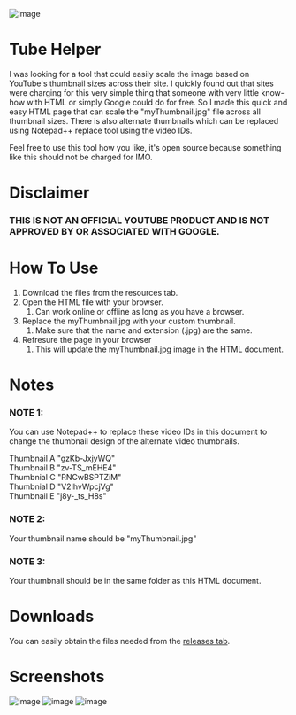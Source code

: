 ![image](https://github.com/northwesttrees-gaming/Tube-Helper/assets/47284617/3290ba3e-033c-45d1-8bed-12ad5f2af8b5)

# Tube Helper
I was looking for a tool that could easily scale the image based on YouTube's thumbnail sizes across their site. I quickly found out that sites were charging for this very simple thing that someone with very little know-how with HTML or simply Google could do for free. So I made this quick and easy HTML page that can scale the "myThumbnail.jpg" file across all thumbnail sizes. There is also alternate thumbnails which can be replaced using Notepad++ replace tool using the video IDs.  
  
Feel free to use this tool how you like, it's open source because something like this should not be charged for IMO.

# Disclaimer
### THIS IS NOT AN OFFICIAL YOUTUBE PRODUCT AND IS NOT APPROVED BY OR ASSOCIATED WITH GOOGLE.

# How To Use
1. Download the files from the resources tab.
2. Open the HTML file with your browser.
    1. Can work online or offline as long as you have a browser.
3. Replace the myThumbnail.jpg with your custom thumbnail.
    1. Make sure that the name and extension (.jpg) are the same.
4. Refresure the page in your browser
    1. This will update the myThumbnail.jpg image in the HTML document.

# Notes
### NOTE 1:
You can use Notepad++ to replace these video IDs in this document to change the thumbnail design of the alternate video thumbnails.  
  
Thumbnail A "gzKb-JxjyWQ"  
Thumbnail B "zv-TS_mEHE4"  
Thumbnial C "RNCwBSPTZiM"  
Thumbnial D "V2IhvWpcjVg"  
Thumbnail E "j8y-_ts_H8s"  

### NOTE 2:
Your thumbnail name should be "myThumbnail.jpg"

### NOTE 3:
Your thumbnail should be in the same folder as this HTML document.

# Downloads
You can easily obtain the files needed from the [releases tab](https://github.com/northwesttrees-gaming/YouTube-Thumbnail-Helper/releases).

# Screenshots
![image](https://github.com/northwesttrees-gaming/YouTube-Thumbnail-Helper/assets/47284617/8797bf9c-90ff-46bd-a937-4c2bfd27b42b)
![image](https://github.com/northwesttrees-gaming/YouTube-Thumbnail-Helper/assets/47284617/9d058516-69bb-4949-abe8-1bc5de13c7ec)
![image](https://github.com/northwesttrees-gaming/YouTube-Thumbnail-Helper/assets/47284617/cc8c79e6-5e7c-4732-bb9a-f4b416070060)
